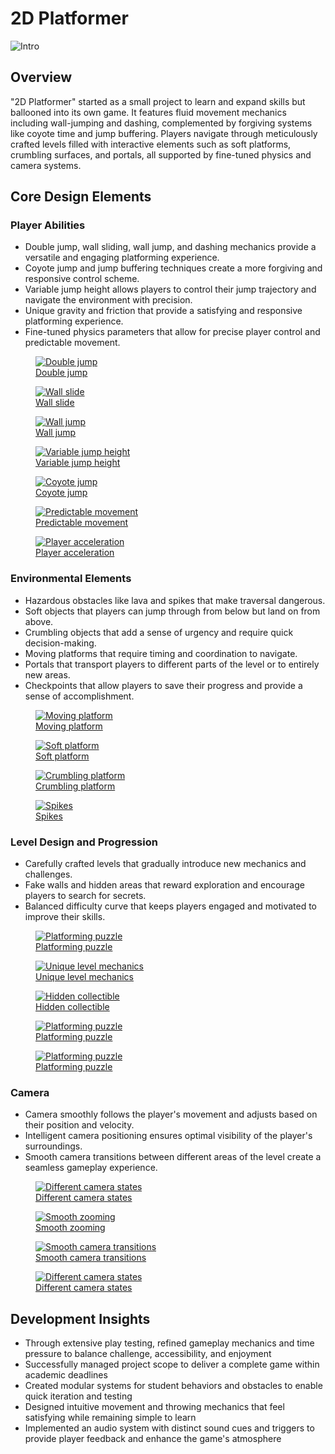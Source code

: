 <div class="page-content">

# 2D Platformer


<img src="https://dakillerxd.github.io/portfolio/assets/2d-platformer/main.gif" alt="Intro">



<div class="project-card">

## Overview

"2D Platformer" started as a small project to learn and expand skills but ballooned into its own game. It features fluid movement mechanics including wall-jumping and dashing, complemented by forgiving systems like coyote time and jump buffering. Players navigate through meticulously crafted levels filled with interactive elements such as soft platforms, crumbling surfaces, and portals, all supported by fine-tuned physics and camera systems.


</div>

<div class="project-card">
    
## Core Design Elements

### Player Abilities

- Double jump, wall sliding, wall jump, and dashing mechanics provide a versatile and engaging platforming experience.
- Coyote jump and jump buffering techniques create a more forgiving and responsive control scheme.
- Variable jump height allows players to control their jump trajectory and navigate the environment with precision.
- Unique gravity and friction that provide a satisfying and responsive platforming experience.
- Fine-tuned physics parameters that allow for precise player control and predictable movement.


<div class="image-gallery">
    <figure>
        <a href="https://dakillerxd.github.io/portfolio/assets/2d-platformer/doublejump.gif" target="_blank">
            <img src="https://dakillerxd.github.io/portfolio/assets/2d-platformer/doublejump.gif" alt="Double jump">
            <figcaption>Double jump</figcaption>
        </a>
    </figure>
    <figure>
        <a href="https://dakillerxd.github.io/portfolio/assets/2d-platformer/wallslide.gif" target="_blank">
            <img src="https://dakillerxd.github.io/portfolio/assets/2d-platformer/wallslide.gif" alt="Wall slide">
            <figcaption>Wall slide</figcaption>
        </a>
    </figure>
    <figure>
        <a href="https://dakillerxd.github.io/portfolio/assets/2d-platformer/walljump.gif" target="_blank">
            <img src="https://dakillerxd.github.io/portfolio/assets/2d-platformer/walljump.gif" alt="Wall jump">
            <figcaption>Wall jump</figcaption>
        </a>
    </figure>
    <figure>
        <a href="https://dakillerxd.github.io/portfolio/assets/2d-platformer/variableJump.gif" target="_blank">
            <img src="https://dakillerxd.github.io/portfolio/assets/2d-platformer/variableJump.gif" alt="Variable jump height">
            <figcaption>Variable jump height</figcaption>
        </a>
    </figure>
    <figure>
        <a href="https://dakillerxd.github.io/portfolio/assets/2d-platformer/player1.gif" target="_blank">
            <img src="https://dakillerxd.github.io/portfolio/assets/2d-platformer/player1.gif" alt="Coyote jump">
            <figcaption>Coyote jump</figcaption>
        </a>
    </figure>
    <figure>
        <a href="https://dakillerxd.github.io/portfolio/assets/2d-platformer/Physics1.gif" target="_blank">
            <img src="https://dakillerxd.github.io/portfolio/assets/2d-platformer/Physics1.gif" alt="Predictable movement">
            <figcaption>Predictable movement</figcaption>
        </a>
    </figure>
    <figure>
        <a href="https://dakillerxd.github.io/portfolio/assets/2d-platformer/Physics2.gif" target="_blank">
            <img src="https://dakillerxd.github.io/portfolio/assets/2d-platformer/Physics2.gif" alt="Player acceleration">
            <figcaption>Player acceleration</figcaption>
        </a>
    </figure>
</div>

### Environmental Elements

- Hazardous obstacles like lava and spikes that make traversal dangerous.
- Soft objects that players can jump through from below but land on from above.
- Crumbling objects that add a sense of urgency and require quick decision-making.
- Moving platforms that require timing and coordination to navigate.
- Portals that transport players to different parts of the level or to entirely new areas.
- Checkpoints that allow players to save their progress and provide a sense of accomplishment.

<div class="image-gallery">
    <figure>
        <a href="https://dakillerxd.github.io/portfolio/assets/2d-platformer/movingplatform.gif" target="_blank">
            <img src="https://dakillerxd.github.io/portfolio/assets/2d-platformer/movingplatform.gif" alt="Moving platform">
            <figcaption>Moving platform</figcaption>
        </a>
    </figure>
    <figure>
        <a href="https://dakillerxd.github.io/portfolio/assets/2d-platformer/softPlatform.gif" target="_blank">
            <img src="https://dakillerxd.github.io/portfolio/assets/2d-platformer/softPlatform.gif" alt="Soft platform">
            <figcaption>Soft platform</figcaption>
        </a>
    </figure>
    <figure>
        <a href="https://dakillerxd.github.io/portfolio/assets/2d-platformer/crumblingobject.gif" target="_blank">
            <img src="https://dakillerxd.github.io/portfolio/assets/2d-platformer/crumblingobject.gif" alt="Crumbling platform">
            <figcaption>Crumbling platform</figcaption>
        </a>
    </figure>
    <figure>
        <a href="https://dakillerxd.github.io/portfolio/assets/2d-platformer/spikes.gif" target="_blank">
            <img src="https://dakillerxd.github.io/portfolio/assets/2d-platformer/spikes.gif" alt="Spikes">
            <figcaption>Spikes</figcaption>
        </a>
    </figure>
</div>

### Level Design and Progression

- Carefully crafted levels that gradually introduce new mechanics and challenges.
- Fake walls and hidden areas that reward exploration and encourage players to search for secrets.
- Balanced difficulty curve that keeps players engaged and motivated to improve their skills.

<div class="image-gallery">
    <figure>
        <a href="https://dakillerxd.github.io/portfolio/assets/2d-platformer/Hazard2.gif" target="_blank">
            <img src="https://dakillerxd.github.io/portfolio/assets/2d-platformer/Hazard2.gif" alt="Platforming puzzle">
            <figcaption>Platforming puzzle</figcaption>
        </a>
    </figure>
    <figure>
        <a href="https://dakillerxd.github.io/portfolio/assets/2d-platformer/Hazard3.gif" target="_blank">
            <img src="https://dakillerxd.github.io/portfolio/assets/2d-platformer/Hazard3.gif" alt="Unique level mechanics">
            <figcaption>Unique level mechanics</figcaption>
        </a>
    </figure>
    <figure>
        <a href="https://dakillerxd.github.io/portfolio/assets/2d-platformer/hiddenarea.gif" target="_blank">
            <img src="https://dakillerxd.github.io/portfolio/assets/2d-platformer/hiddenarea.gif" alt="Hidden collectible">
            <figcaption>Hidden collectible</figcaption>
        </a>
    </figure>
    <figure>
        <a href="https://dakillerxd.github.io/portfolio/assets/2d-platformer/hazard1.gif" target="_blank">
            <img src="https://dakillerxd.github.io/portfolio/assets/2d-platformer/hazard1.gif" alt="Platforming puzzle">
            <figcaption>Platforming puzzle</figcaption>
        </a>
    </figure>
    <figure>
        <a href="https://dakillerxd.github.io/portfolio/assets/2d-platformer/hazard4.gif" target="_blank">
            <img src="https://dakillerxd.github.io/portfolio/assets/2d-platformer/hazard4.gif" alt="Platforming puzzle">
            <figcaption>Platforming puzzle</figcaption>
        </a>
    </figure>
</div>


### Camera

- Camera smoothly follows the player's movement and adjusts based on their position and velocity.
- Intelligent camera positioning ensures optimal visibility of the player's surroundings.
- Smooth camera transitions between different areas of the level create a seamless gameplay experience.

<div class="image-gallery">
    <figure>
        <a href="https://dakillerxd.github.io/portfolio/assets/2d-platformer/camera1.gif" target="_blank">
            <img src="https://dakillerxd.github.io/portfolio/assets/2d-platformer/camera1.gif" alt="Different camera states">
            <figcaption>Different camera states</figcaption>
        </a>
    </figure>
    <figure>
        <a href="https://dakillerxd.github.io/portfolio/assets/2d-platformer/camera2.gif" target="_blank">
            <img src="https://dakillerxd.github.io/portfolio/assets/2d-platformer/camera2.gif" alt="Smooth zooming">
            <figcaption>Smooth zooming</figcaption>
        </a>
    </figure>
    <figure>
        <a href="https://dakillerxd.github.io/portfolio/assets/2d-platformer/camera3.gif" target="_blank">
            <img src="https://dakillerxd.github.io/portfolio/assets/2d-platformer/camera3.gif" alt="Smooth camera transitions">
            <figcaption>Smooth camera transitions</figcaption>
        </a>
    </figure>
    <figure>
        <a href="https://dakillerxd.github.io/portfolio/assets/2d-platformer/camera4.gif" target="_blank">
            <img src="https://dakillerxd.github.io/portfolio/assets/2d-platformer/camera4.gif" alt="Different camera states">
            <figcaption>Different camera states</figcaption>
        </a>
    </figure>
</div>


</div>

<div class="project-card">
    
## Development Insights

- Through extensive play testing, refined gameplay mechanics and time pressure to balance challenge, accessibility, and enjoyment
- Successfully managed project scope to deliver a complete game within academic deadlines
- Created modular systems for student behaviors and obstacles to enable quick iteration and testing
- Designed intuitive movement and throwing mechanics that feel satisfying while remaining simple to learn
- Implemented an audio system with distinct sound cues and triggers to provide player feedback and enhance the game's atmosphere


</div>
</div>

